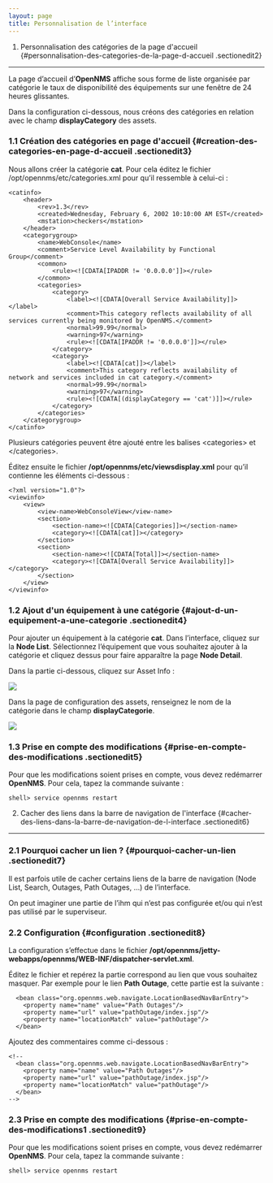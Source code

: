 ```yaml
---
layout: page
title: Personnalisation de l’interface
---
```


1. Personnalisation des catégories de la page d'accueil {#personnalisation-des-categories-de-la-page-d-accueil .sectionedit2}
-------------------------------------------------------

La page d’accueil d’**OpenNMS** affiche sous forme de liste organisée
par catégorie le taux de disponibilité des équipements sur une fenêtre
de 24 heures glissantes.

Dans la configuration ci-dessous, nous créons des catégories en relation
avec le champ **displayCategory** des assets.

### 1.1 Création des catégories en page d'accueil {#creation-des-categories-en-page-d-accueil .sectionedit3}

Nous allons créer la catégorie **cat**. Pour cela éditez le fichier
/opt/opennms/etc/categories.xml pour qu’il ressemble à celui-ci :

~~~ {.code .xml}
<catinfo>
    <header>
        <rev>1.3</rev>
        <created>Wednesday, February 6, 2002 10:10:00 AM EST</created>
        <mstation>checkers</mstation>
    </header>
    <categorygroup>
        <name>WebConsole</name>
        <comment>Service Level Availability by Functional Group</comment>
        <common>
            <rule><![CDATA[IPADDR != '0.0.0.0']]></rule>
        </common>
        <categories>
            <category>
                <label><![CDATA[Overall Service Availability]]></label>
                <comment>This category reflects availability of all services currently being monitored by OpenNMS.</comment>
                <normal>99.99</normal>
                <warning>97</warning>
                <rule><![CDATA[IPADDR != '0.0.0.0']]></rule>
            </category>
            <category>
                <label><![CDATA[cat]]></label>
                <comment>This category reflects availability of network and services included in cat category.</comment>
                <normal>99.99</normal>
                <warning>97</warning>
                <rule><![CDATA[(displayCategory == 'cat')]]></rule>
            </category>
        </categories>
    </categorygroup>
</catinfo>
~~~

Plusieurs catégories peuvent être ajouté entre les balises
\<categories\> et \</categories\>.

Éditez ensuite le fichier **/opt/opennms/etc/viewsdisplay.xml** pour
qu’il contienne les éléments ci-dessous :

~~~ {.code .xml}
<?xml version="1.0"?>
<viewinfo>
    <view>
        <view-name>WebConsoleView</view-name>
        <section>
            <section-name><![CDATA[Categories]]></section-name>
            <category><![CDATA[cat]]></category>
        </section>
        <section>
            <section-name><![CDATA[Total]]></section-name>
            <category><![CDATA[Overall Service Availability]]></category>
        </section>            
    </view>
</viewinfo>
~~~

### 1.2 Ajout d'un équipement à une catégorie {#ajout-d-un-equipement-a-une-categorie .sectionedit4}

Pour ajouter un équipement à la catégorie **cat**. Dans l’interface,
cliquez sur la **Node List**. Sélectionnez l’équipement que vous
souhaitez ajouter à la catégorie et cliquez dessus pour faire apparaître
la page **Node Detail**.

Dans la partie ci-dessous, cliquez sur Asset Info :

[![](/assets/media/supervision/opennms/custom-ihm-01.png)](/_detail/supervision/opennms/custom-ihm-01.png@id=opennms%253Acustom-ihm.html "supervision:opennms:custom-ihm-01.png")

Dans la page de configuration des assets, renseignez le nom de la
catégorie dans le champ **displayCategorie**.

[![](/assets/media/supervision/opennms/custom-ihm-02.png@w=700)](/_detail/supervision/opennms/custom-ihm-02.png@id=opennms%253Acustom-ihm.html "supervision:opennms:custom-ihm-02.png")

### 1.3 Prise en compte des modifications {#prise-en-compte-des-modifications .sectionedit5}

Pour que les modifications soient prises en compte, vous devez
redémarrer **OpenNMS**. Pour cela, tapez la commande suivante :

~~~
shell> service opennms restart
~~~

2. Cacher des liens dans la barre de navigation de l'interface {#cacher-des-liens-dans-la-barre-de-navigation-de-l-interface .sectionedit6}
--------------------------------------------------------------

### 2.1 Pourquoi cacher un lien ? {#pourquoi-cacher-un-lien .sectionedit7}

Il est parfois utile de cacher certains liens de la barre de navigation
(Node List, Search, Outages, Path Outages, …) de l’interface.

On peut imaginer une partie de l’ihm qui n’est pas configurée et/ou qui
n’est pas utilisé par le superviseur.

### 2.2 Configuration {#configuration .sectionedit8}

La configuration s’effectue dans le fichier
**/opt/opennms/jetty-webapps/opennms/WEB-INF/dispatcher-servlet.xml**.

Éditez le fichier et repérez la partie correspond au lien que vous
souhaitez masquer. Par exemple pour le lien **Path Outage**, cette
partie est la suivante :

~~~ {.code .xml}
  <bean class="org.opennms.web.navigate.LocationBasedNavBarEntry">
    <property name="name" value="Path Outages"/>
    <property name="url" value="pathOutage/index.jsp"/>
    <property name="locationMatch" value="pathOutage"/>
  </bean>
~~~

Ajoutez des commentaires comme ci-dessous :

~~~ {.code .xml}
<!--
  <bean class="org.opennms.web.navigate.LocationBasedNavBarEntry">
    <property name="name" value="Path Outages"/>
    <property name="url" value="pathOutage/index.jsp"/>
    <property name="locationMatch" value="pathOutage"/>
  </bean>
-->
~~~

### 2.3 Prise en compte des modifications {#prise-en-compte-des-modifications1 .sectionedit9}

Pour que les modifications soient prises en compte, vous devez
redémarrer **OpenNMS**. Pour cela, tapez la commande suivante :

~~~
shell> service opennms restart
~~~